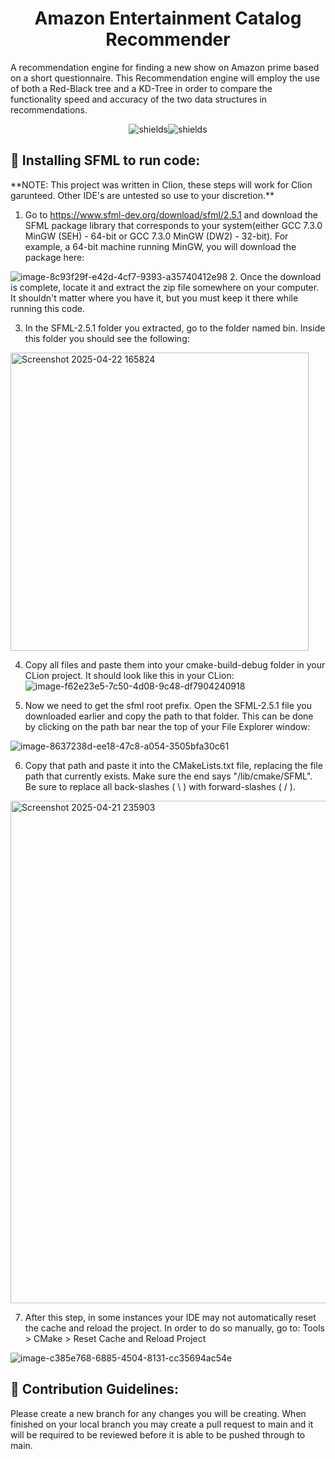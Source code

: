 <h1 align="center" id="title">Amazon Entertainment Catalog Recommender</h1>

<p id="description">A recommendation engine for finding a new show on Amazon prime based on a short questionnaire. This Recommendation engine will employ the use of both a Red-Black tree and a KD-Tree in order to compare the functionality speed and accuracy of the two data structures in recommendations.</p>

<p align="center"><img src="https://img.shields.io/github/contributors/ebaucom21/Amazon-Entertainment-Catalog-Recommender" alt="shields"><img src="https://img.shields.io/github/commit-activity/w/ebaucom21/Amazon-Entertainment-Catalog-Recommender" alt="shields"></p>

<h2>🍰 Installing SFML to run code:</h2>
**NOTE: This project was written in Clion, these steps will work for Clion garunteed. Other IDE's are untested so use to your discretion.**

1. Go to https://www.sfml-dev.org/download/sfml/2.5.1 and download the SFML package library that corresponds to your system(either GCC 7.3.0 MinGW (SEH) - 64-bit or GCC 7.3.0 MinGW (DW2) - 32-bit). For example, a 64-bit machine running MinGW, you will download the package here:

![image-8c93f29f-e42d-4cf7-9393-a35740412e98](https://github.com/user-attachments/assets/0d6abe19-d047-40e8-baa7-4fe90d3998c1)
2. Once the download is complete, locate it and extract the zip file somewhere on your computer. It shouldn't matter where you have it, but you must keep it there while running this code.

3. In the SFML-2.5.1 folder you extracted, go to the folder named bin. Inside this folder you should see the following:
<img width="477" alt="Screenshot 2025-04-22 165824" src="https://github.com/user-attachments/assets/a108c32b-40a4-4a19-b6b2-628bd578e71f" />

4. Copy all files and paste them into your cmake-build-debug folder in your CLion project. It should look like this in your CLion:
![image-f62e23e5-7c50-4d08-9c48-df7904240918](https://github.com/user-attachments/assets/75d56693-7e8a-4fb5-aa7c-95bcd6a79754)



5. Now we need to get the sfml root prefix. Open the SFML-2.5.1 file you downloaded earlier and copy the path to that folder. This can be done by clicking on the path bar near the top of your File Explorer window:

![image-8637238d-ee18-47c8-a054-3505bfa30c61](https://github.com/user-attachments/assets/f2e8ebb8-e3ea-4536-8993-d7706f784170)

6. Copy that path and paste it into the CMakeLists.txt file, replacing the file path that currently exists. Make sure the end says "/lib/cmake/SFML". Be sure to replace all back-slashes ( \ ) with forward-slashes ( / ).

<img width="804" alt="Screenshot 2025-04-21 235903" src="https://github.com/user-attachments/assets/37c11797-3c2f-4022-b900-fe5b299423f8" />



7. After this step, in some instances your IDE may not automatically reset the cache and reload the project. In order to do so manually, go to: Tools > CMake > Reset Cache and Reload Project

![image-c385e768-6885-4504-8131-cc35694ac54e](https://github.com/user-attachments/assets/ae5e695a-6c64-4ec5-87e9-23cdf21f4067)



<h2>🍰 Contribution Guidelines:</h2>

Please create a new branch for any changes you will be creating. When finished on your local branch you may create a pull request to main and it will be required to be reviewed before it is able to be pushed through to main.
